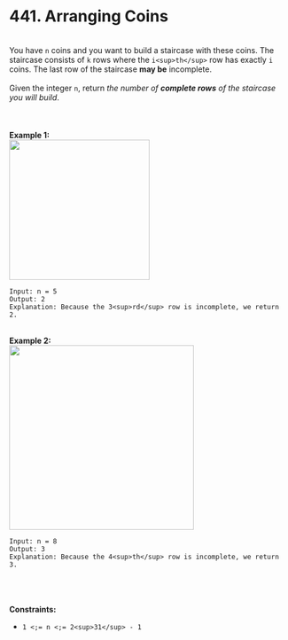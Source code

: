 # 441. Arranging Coins

<br />You have `n` coins and you want to build a staircase with these coins. The staircase consists of `k` rows where the `i<sup>th</sup>` row has exactly `i` coins. The last row of the staircase **may be** incomplete.<br />
<br />Given the integer `n`, return <em>the number of **complete rows** of the staircase you will build</em>.<br />
<br /> <br />
<br />**Example 1:**<br />
<img alt="" src="https://assets.leetcode.com/uploads/2021/04/09/arrangecoins1-grid.jpg" style="width:253px;height:253px"/>
```
Input: n = 5
Output: 2
Explanation: Because the 3<sup>rd</sup> row is incomplete, we return 2.
```
<br />**Example 2:**<br />
<img alt="" src="https://assets.leetcode.com/uploads/2021/04/09/arrangecoins2-grid.jpg" style="width:333px;height:333px"/>
```
Input: n = 8
Output: 3
Explanation: Because the 4<sup>th</sup> row is incomplete, we return 3.
```
<br /> <br />
<br />**Constraints:**<br />

* `1 <;= n <;= 2<sup>31</sup> - 1`
